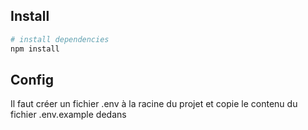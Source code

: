 ## Install

```bash
# install dependencies
npm install
```

## Config

Il faut créer un fichier .env à la racine du projet et copie le contenu du fichier .env.example dedans
